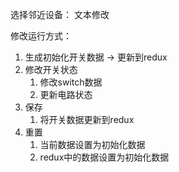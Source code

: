 选择邻近设备：
    文本修改

修改运行方式：
1. 生成初始化开关数据 -> 更新到redux
2. 修改开关状态
   1. 修改switch数据
   2. 更新电路状态
3. 保存
   1. 将开关数据更新到redux
4. 重置
   1. 当前数据设置为初始化数据
   2. redux中的数据设置为初始化数据